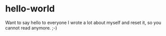 # hello-world
Want to say hello to everyone
I wrote a lot about myself and reset it, so you cannot read anymore. ;-)

